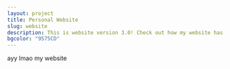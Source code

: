 ```yaml
---
layout: project
title: Personal Website
slug: website
description: This is website version 3.0! Check out how my website has evolved over the past few years!
bgcolor: "9575CD"
---
```


ayy lmao my website
